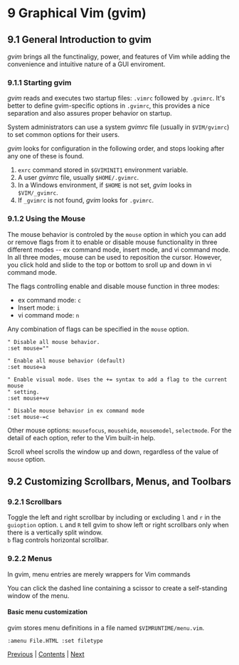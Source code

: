 # 9 Graphical Vim (gvim)
## 9.1 General Introduction to gvim
*gvim* brings all the functinaligy, power, and features of Vim while adding the
convenience and intuitive nature of a GUI enviroment.
### 9.1.1 Starting gvim
*gvim* reads and executes two startup files: `.vimrc` followed by `.gvimrc`.
It's better to define gvim-specific options in `.gvimrc`, this provides a nice
separation and also assures proper behavior on startup.

System administrators can use a system *gvimrc* file (usually in `$VIM/gvimrc`)
to set common options for their users.

*gvim* looks for configuration in the following order, and stops looking after
any one of these is found.
1. `exrc` command stored in `$GVIMINIT1` environment variable.
2. A user *gvimrc* file, usually `$HOME/.gvimrc`.
3. In a Windows environment, if `$HOME` is not set, *gvim* looks in
   `$VIM/_gvimrc`.
4. If `_gvimrc` is not found, *gvim* looks for `.gvimrc`.

### 9.1.2 Using the Mouse
The mouse behavior is controled by the `mouse` option in which you can add or
remove flags from it to enable or disable mouse functionality in three different
modes -- ex command mode, insert mode, and vi command mode.  
In all three modes, mouse can be used to reposition the cursor. However, you
click hold and slide to the top or bottom to sroll up and down in vi command
mode.

The flags controlling enable and disable mouse function in three modes:
- ex command mode: `c`
- Insert mode: `i`
- vi command mode: `n`

Any combination of flags can be specified in the `mouse` option.
```
" Disable all mouse behavior.
:set mouse=""

" Enable all mouse behavior (default)
:set mouse=a

" Enable visual mode. Uses the += syntax to add a flag to the current mouse
" setting.
:set mouse+=v

" Disable mouse behavior in ex command mode
:set mouse-=c
```

Other mouse options: `mousefocus`, `mousehide`, `mousemodel`, `selectmode`. For
the detail of each option, refer to the Vim built-in help.

Scroll wheel scrolls the window up and down, regardless of the value of `mouse`
option.

## 9.2 Customizing Scrollbars, Menus, and Toolbars
### 9.2.1 Scrollbars
Toggle the left and right scrollbar by including or excluding `l` and `r` in the
`guioption` option. `L` and `R` tell gvim to show left or right scrollbars only
when there is a vertically split window.  
`b` flag controls horizontal scrollbar.

### 9.2.2 Menus
In gvim, menu entries are merely wrappers for Vim commands

You can click the dashed line containing a scissor to create a self-standing
window of the menu.

#### Basic menu customization
gvim stores menu definitions in a file named `$VIMRUNTIME/menu.vim`.

```
:amenu File.HTML :set filetype
```

[Previous](Chapter-8.md) | [Contents](Contents.md) | [Next](Chapter-10.md)
